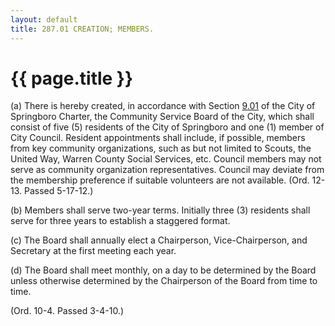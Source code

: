 ```yaml
---
layout: default 
title: 287.01 CREATION; MEMBERS.
---
```


{{ page.title }}
================

​(a) There is hereby created, in accordance with Section
[9.01](14437afb.html) of the City of Springboro Charter, the Community
Service Board of the City, which shall consist of five (5) residents of
the City of Springboro and one (1) member of City Council. Resident
appointments shall include, if possible, members from key community
organizations, such as but not limited to Scouts, the United Way, Warren
County Social Services, etc. Council members may not serve as community
organization representatives. Council may deviate from the membership
preference if suitable volunteers are not available. (Ord. 12-13. Passed
5-17-12.)

​(b) Members shall serve two-year terms. Initially three (3) residents
shall serve for three years to establish a staggered format.

​(c) The Board shall annually elect a Chairperson, Vice-Chairperson, and
Secretary at the first meeting each year.

​(d) The Board shall meet monthly, on a day to be determined by the
Board unless otherwise determined by the Chairperson of the Board from
time to time.

(Ord. 10-4. Passed 3-4-10.)
